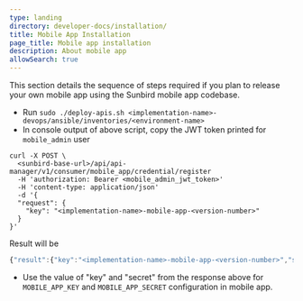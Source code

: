 ```yaml
---
type: landing
directory: developer-docs/installation/
title: Mobile App Installation
page_title: Mobile app installation
description: About mobile app
allowSearch: true
---
```

This section details the sequence of steps required if you plan to release your own mobile app using the Sunbird mobile app codebase.

- Run `sudo ./deploy-apis.sh <implementation-name>-devops/ansible/inventories/<environment-name>`
- In console output of above script, copy the JWT token printed for `mobile_admin` user

```
curl -X POST \
  <sunbird-base-url>/api/api-manager/v1/consumer/mobile_app/credential/register 
  -H 'authorization: Bearer <mobile_admin_jwt_token>' 
  -H 'content-type: application/json' 
  -d '{
  "request": {
    "key": "<implementation-name>-mobile-app-<version-number>"
  }
}'
```

Result will be

```js
{"result":{"key":"<implementation-name>-mobile-app-<version-number>","secret":"<secret>"}}
```

- Use the value of "key" and "secret" from the response above for `MOBILE_APP_KEY` and `MOBILE_APP_SECRET` configuration in mobile app.
